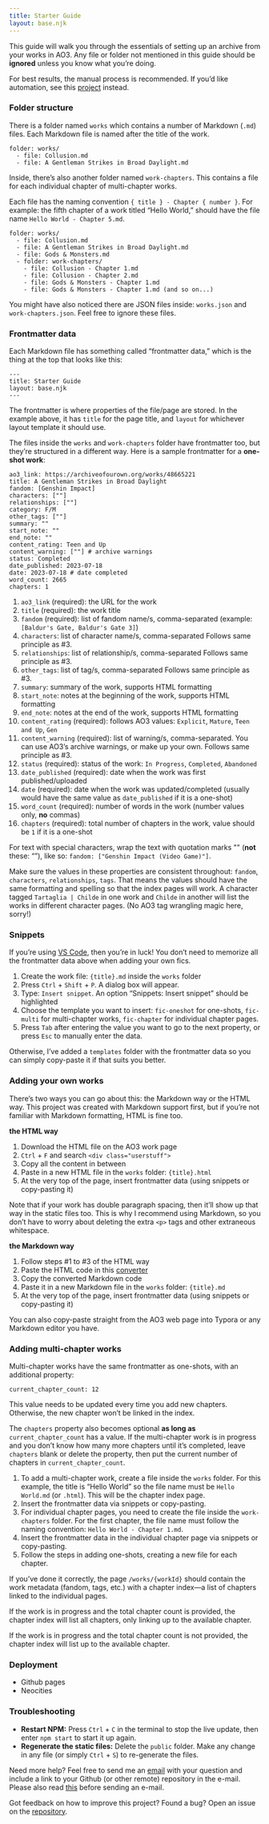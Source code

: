 ```yaml
---
title: Starter Guide
layout: base.njk
---
```


This guide will walk you through the essentials of setting up an archive from your works in AO3. Any file or folder not mentioned in this guide should be **ignored** unless you know what you’re doing.

For best results, the manual process is recommended. If you’d like automation, see this [project](https://github.com/thedeadparrot/ao3backup) instead.

### Folder structure

There is a folder named `works` which contains a number of Markdown (`.md`) files. Each Markdown file is named after the title of the work.

```
folder: works/
  - file: Collusion.md
  - file: A Gentleman Strikes in Broad Daylight.md
```

Inside, there’s also another folder named `work-chapters`. This contains a file for each individual chapter of multi-chapter works.

Each file has the naming convention `{ title } - Chapter { number }`. For example: the fifth chapter of a work titled “Hello World,” should have the file name `Hello World - Chapter 5.md`.

```
folder: works/
  - file: Collusion.md
  - file: A Gentleman Strikes in Broad Daylight.md
  - file: Gods & Monsters.md
  - folder: work-chapters/
    - file: Collusion - Chapter 1.md
    - file: Collusion - Chapter 2.md
    - file: Gods & Monsters - Chapter 1.md
    - file: Gods & Monsters - Chapter 1.md (and so on...)
```

You might have also noticed there are JSON files inside: `works.json` and `work-chapters.json`. Feel free to ignore these files.

### Frontmatter data

Each Markdown file has something called “frontmatter data,” which is the thing at the top that looks like this:

```
---
title: Starter Guide
layout: base.njk
---
```

The frontmatter is where properties of the file/page are stored. In the example above, it has `title` for the page title, and `layout` for whichever layout template it should use.

The files inside the `works` and `work-chapters` folder have frontmatter too, but they’re structured in a different way. Here is a sample frontmatter for a **one-shot work**:

```
ao3_link: https://archiveofourown.org/works/48665221
title: A Gentleman Strikes in Broad Daylight
fandom: [Genshin Impact]
characters: [""]
relationships: [""]
category: F/M
other_tags: [""]
summary: ""
start_note: ""
end_note: ""
content_rating: Teen and Up
content_warning: [""] # archive warnings
status: Completed
date_published: 2023-07-18
date: 2023-07-18 # date completed
word_count: 2665
chapters: 1
```

1. `ao3_link` (required): the URL for the work
2. `title` (required): the work title
3. `fandom` (required): list of fandom name/s, comma-separated
 (example: `[Baldur's Gate, Baldur's Gate 3]`)
4. `characters`: list of character name/s, comma-separated
 Follows same principle as #3.
5. `relationships`: list of relationship/s, comma-separated
 Follows same principle as #3.
6. `other_tags`: list of tag/s, comma-separated
 Follows same principle as #3.
7. `summary`: summary of the work, supports HTML formatting
8. `start_note`: notes at the beginning of the work, supports HTML formatting
9. `end_note`: notes at the end of the work, supports HTML formatting
10. `content_rating` (required): follows AO3 values: `Explicit`, `Mature`, `Teen and Up`, `Gen`
11. `content_warning` (required): list of warning/s, comma-separated. You can use AO3’s archive warnings, or make up your own.
 Follows same principle as #3.
12. `status` (required): status of the work: `In Progress`, `Completed`, `Abandoned`
13. `date_published` (required): date when the work was first published/uploaded
14. `date` (required): date when the work was updated/completed (usually would have the same value as `date_published` if it is a one-shot)
15. `word_count` (required): number of words in the work (number values only, **no** commas)
16. `chapters` (required): total number of chapters in the work, value should be `1` if it is a one-shot

For text with special characters, wrap the text with quotation marks "" (**not** these: “”), like so: `fandom: ["Genshin Impact (Video Game)"]`.

Make sure the values in these properties are consistent throughout: `fandom`, `characters`, `relationships`, `tags`. That means the values should have the same formatting and spelling so that the index pages will work. A character tagged `Tartaglia | Childe` in one work and `Childe` in another will list the works in different character pages. (No AO3 tag wrangling magic here, sorry!)

### Snippets

If you’re using [VS Code](https://code.visualstudio.com/), then you’re in luck! You don’t need to memorize all the frontmatter data above when adding your own fics.

1. Create the work file: `{title}.md` inside the `works` folder
2. Press `Ctrl` + `Shift` + `P`. A dialog box will appear.
3. Type: `Insert snippet`. An option “Snippets: Insert snippet” should be highlighted
4. Choose the template you want to insert: `fic-oneshot` for one-shots, `fic-multi` for multi-chapter works, `fic-chapter` for individual chapter pages.
5. Press `Tab` after entering the value you want to go to the next property, or press `Esc` to manually enter the data.

Otherwise, I’ve added a `templates` folder with the frontmatter data so you can simply copy-paste it if that suits you better.

### Adding your own works

There’s two ways you can go about this: the Markdown way or the HTML way. This project was created with Markdown support first, but if you’re not familiar with Markdown formatting, HTML is fine too.

**the HTML way**
1. Download the HTML file on the AO3 work page
2. `Ctrl` + `F` and search `<div class="userstuff">`
3. Copy all the content in between
4. Paste in a new HTML file in the `works` folder: `{title}.html`
5. At the very top of the page, insert frontmatter data (using snippets or copy-pasting it)

Note that if your work has double paragraph spacing, then it’ll show up that way in the static files too. This is why I recommend using Markdown, so you don’t have to worry about deleting the extra `<p>` tags and other extraneous whitespace.

**the Markdown way**
1. Follow steps #1 to #3 of the HTML way
2. Paste the HTML code in this [converter](https://codebeautify.org/html-to-markdown)
3. Copy the converted Markdown code 
4. Paste it in a new Markdown file in the `works` folder: `{title}.md`
5. At the very top of the page, insert frontmatter data (using snippets or copy-pasting it)

You can also copy-paste straight from the AO3 web page into Typora or any Markdown editor you have.

### Adding multi-chapter works

Multi-chapter works have the same frontmatter as one-shots, with an additional property:

```
current_chapter_count: 12
```

This value needs to be updated every time you add new chapters. Otherwise, the new chapter won’t be linked in the index.

The `chapters` property also becomes optional **as long as** `current_chapter_count` has a value. If the multi-chapter work is in progress and you don’t know how many more chapters until it’s completed, leave `chapters` blank or delete the property, then put the current number of chapters in `current_chapter_count`.

1. To add a multi-chapter work, create a file inside the `works` folder. For this example, the title is “Hello World” so the file name must be `Hello World.md` (or `.html`). This will be the chapter index page.
2. Insert the frontmatter data via snippets or copy-pasting.
3. For individual chapter pages, you need to create the file inside the `work-chapters` folder. For the first chapter, the file name must follow the naming convention: `Hello World - Chapter 1.md`.
4. Insert the frontmatter data in the individual chapter page via snippets or copy-pasting.
5. Follow the steps in adding one-shots, creating a new file for each chapter.

If you’ve done it correctly, the page `/works/{workId}` should contain the work metadata (fandom, tags, etc.) with a chapter index—a list of chapters linked to the individual pages.

If the work is in progress and the total chapter count is provided, the chapter index will list all chapters, only linking up to the available chapter.

If the work is in progress and the total chapter count is not provided, the chapter index will list up to the available chapter.

<!-- ### Works that are part of a series -->

### Deployment

- Github pages
- Neocities

### Troubleshooting

- **Restart NPM:** Press `Ctrl` + `C` in the terminal to stop the live update, then enter `npm start` to start it up again.
- **Regenerate the static files:** Delete the `public` folder. Make any change in any file (or simply `Ctrl` + `S`) to re-generate the files.

Need more help? Feel free to send me an [email](mailto:10kph@proton.me) with your question and include a link to your Github (or other remote) repository in the e-mail. Please also read [this](http://www.catb.org/esr/faqs/smart-questions.html#before) before sending an e-mail.

Got feedback on how to improve this project? Found a bug? Open an issue on the [repository](https://github.com/tencurse/ao3-11ty-starter/issues).